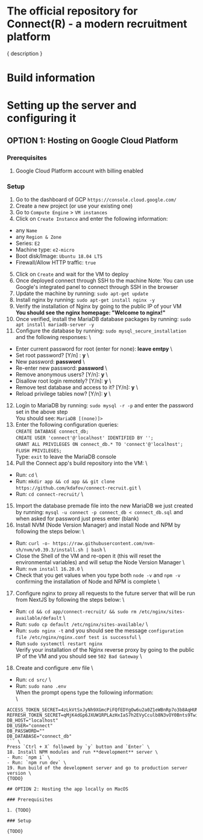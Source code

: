 # The official repository for Connect(R) - a modern recruitment platform

{ description } 

# Build information

# Setting up the server and configuring it

## OPTION 1: Hosting on Google Cloud Platform

### Prerequisites

1. Google Cloud Platform account with billing enabled

### Setup

1. Go to the dashboard of GCP
`https://console.cloud.google.com/`
2. Create a new project (or use your existing one)
3. Go to `Compute Engine` > `VM instances`
4. Click on `Create Instance` and enter the following information:
  - any `Name`
  - any `Region & Zone`
  - Series: `E2`
  - Machine type: `e2-micro`
  - Boot disk/Image: `Ubuntu 18.04 LTS`
  - Firewall/Allow HTTP traffic: `true`
5. Click on `Create` and wait for the VM to deploy
6. Once deployed connect through SSH to the machine
Note: You can use Google's integrated panel to connect through SSH in the browser
7. Update the machine by running: `sudo apt-get update`
8. Install nginx by running: `sudo apt-get install nginx -y`
9. Verify the installation of Nginx by going to the public IP of your VM\
**You should see the nginx homepage: "Welcome to nginx!"**
10. Once verified, install the MariaDB database packages by running: `sudo apt install mariadb-server -y`
11. Configure the database by running: `sudo mysql_secure_installation` and the following responses: \
 - Enter current password for root (enter for none): **leave emtpy** \
 - Set root password? [Y/n] : **y** \
 - New password: **password** \
 - Re-enter new password: **password** \
 - Remove anonymous users? [Y/n]: **y** \
 - Disallow root login remotely? [Y/n]: **y** \
 - Remove test database and access to it? [Y/n]: **y** \
 - Reload privilege tables now? [Y/n]: **y** \
 
12. Login to MariaDB by running: `sudo mysql -r -p` and enter the password set in the above step \
You should see: `MariaDB [(none)]> `
13. Enter the following configuration queries: \
`CREATE DATABASE connect_db;` \
`CREATE USER 'connect'@'localhost' IDENTIFIED BY '';` \
`GRANT ALL PRIVILEGES ON connect_db.* TO 'connect'@'localhost';` \
`FLUSH PRIVILEGES;` \
Type: `exit` to leave the MariaDB console
14. Pull the Connect app's build repository into the VM: \
- Run: `cd` \
- Run: `mkdir app && cd app && git clone https://github.com/kdafov/connect-recruit.git` \
- Run: `cd connect-recruit/` \
15. Import the database premade file into the new MariaDB we just created by running: `mysql -u connect -p connect_db < connect_db.sql` and when asked for password just press enter (blank)
16. Install NVM (Node Version Manager) and install Node and NPM by following the steps below: \
- Run: `curl -o- https://raw.githubusercontent.com/nvm-sh/nvm/v0.39.3/install.sh | bash` \
- Close the Shell of the VM and re-open it (this will reset the environmental variables) and will setup the Node Version Manager \
- Run: `nvm install 16.20.0` \
- Check that you get values when you type both `node -v` and `npm -v` confirming the installation of Node and NPM is complete \
17. Configure nginx to proxy all requests to the future server that will be run from NextJS by following the steps below: \
 - Run: `cd && cd app/connect-recruit/ && sudo rm /etc/nginx/sites-available/default` \
 - Run: `sudo cp default /etc/nginx/sites-available/` \
 - Run: `sudo nginx -t` and you should see the message `configuration file /etc/nginx/nginx.conf test is successful` \
 - Run `sudo systemctl restart nginx` \
Verify your installation of the Nginx reverse proxy by going to the public IP of the VM and you should see `502 Bad Gateway` \
18. Create and configure .env file \
 - Run: `cd src/` \
 - Run: `sudo nano .env` \
When the prompt opens type the following information:\
 \
 ```
ACCESS_TOKEN_SECRET=4zLkVtSxJyNh9XGmcPiFQfEDYgOw6u2a0Z1eWBnRp7o3b8AqHUMT5KICr
REFRESH_TOKEN_SECRET=qMjK4dGp6JXUW1RPLAzHxIaS7h2EVyCculb8N3vOY0Bnts9TwiZo5QfDeF
DB_HOST="localhost"
DB_USER="connect"
DB_PASSWORD=""
DB_DATABASE="connect_db"
``` \
Press `Ctrl + X` followed by `y` button and `Enter` \
18. Install NPM modules and run **development** server \
 - Run: `npm i` \
 - Run: `npm run dev` \
19. Run build of the development server and go to production server version \
{TODO}

## OPTION 2: Hosting the app locally on MacOS

### Prerequisites

1. {TODO}

### Setup

{TODO}
 
